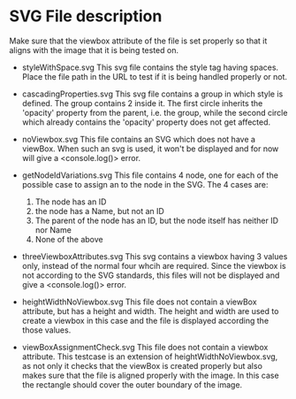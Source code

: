# SVG File description

Make sure that the viewbox attribute of the file is set properly so that it aligns with the image that it is being tested on.

- styleWithSpace.svg
This svg file contains the style tag having spaces. Place the file path in the URL to test if it is being handled properly or not.

- cascadingProperties.svg
This svg file contains a group <g> in which style is defined. The group contains 2 <circle> inside it. The first circle inherits the 'opacity' property from the parent, i.e. the group, while the second circle which already contains the 'opacity' property does not get affected.

- noViewbox.svg
This file contains an SVG which does not have a viewBox. When such an svg is used, it won't be displayed and for now will give a <console.log()> error.

- getNodeIdVariations.svg
This file contains 4 node, one for each of the possible case to assign an <ID> to the node in the SVG. The 4 cases are:
	1. The node has an ID
	2. the node has a Name, but not an ID
	3. The parent of the node has an ID, but the node itself has neither ID nor Name
	4. None of the above

- threeViewboxAttributes.svg
This svg contains a viewbox having 3 values only, instead of the normal four whcih are required. Since the viewbox is not according to the SVG standards, this files will not be displayed and give a <console.log()> error.

- heightWidthNoViewbox.svg
This file does not contain a viewBox attribute, but has a height and width. The height and width are used to create a viewbox in this case and the file is displayed according the those values.

- viewBoxAssignmentCheck.svg
This file does not contain a viewbox attribute. This testcase is an extension of heightWidthNoViewbox.svg, as not only it checks that the viewBox is created properly but also makes sure that the file is aligned properly with the image. In this case the rectangle should cover the outer boundary of the image.